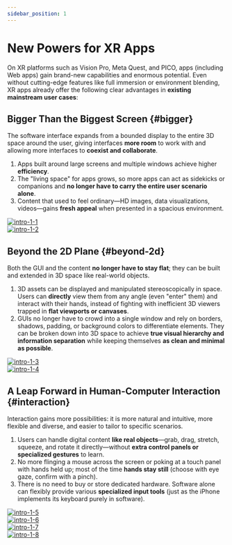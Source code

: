 ```yaml
---
sidebar_position: 1
---
```


# New Powers for XR Apps

On XR platforms such as Vision Pro, Meta Quest, and PICO, apps (including Web apps) gain brand-new capabilities and enormous potential. Even without cutting-edge features like full immersion or environment blending, XR apps already offer the following clear advantages in **existing mainstream user cases**:

## Bigger Than the Biggest Screen {#bigger}

The software interface expands from a bounded display to the entire 3D space around the user, giving interfaces **more room** to work with and allowing more interfaces to **coexist and collaborate**.

1. Apps built around large screens and multiple windows achieve higher **efficiency**.
2. The "living space" for apps grows, so more apps can act as sidekicks or companions and **no longer have to carry the entire user scenario alone**.
3. Content that used to feel ordinary—HD images, data visualizations, videos—gains **fresh appeal** when presented in a spacious environment.

<div className="row">
  <div className="col col--6">
    <a href="/assets/intro/intro-1-1.png" target="_blank"><img src="/assets/intro/intro-1-1.png" alt="intro-1-1" /></a>
  </div>
  <div className="col col--6">
    <a href="/assets/intro/intro-1-2.png" target="_blank"><img src="/assets/intro/intro-1-2.png" alt="intro-1-2" /></a>
  </div>
</div>

## Beyond the 2D Plane {#beyond-2d}

Both the GUI and the content **no longer have to stay flat**; they can be built and extended in 3D space like real-world objects.

1. 3D assets can be displayed and manipulated stereoscopically in space. Users can **directly** view them from any angle (even "enter" them) and interact with their hands, instead of fighting with inefficient 3D viewers trapped in **flat viewports or canvases**.
2. GUIs no longer have to crowd into a single window and rely on borders, shadows, padding, or background colors to differentiate elements. They can be broken down into 3D space to achieve **true visual hierarchy and information separation** while keeping themselves **as clean and minimal as possible**.

<div className="row">
  <div className="col col--6">
    <a href="/assets/intro/intro-1-3.png" target="_blank"><img src="/assets/intro/intro-1-3.png" alt="intro-1-3" /></a>
  </div>
  <div className="col col--6">
    <a href="/assets/intro/intro-1-4.png" target="_blank"><img src="/assets/intro/intro-1-4.png" alt="intro-1-4" /></a>
  </div>
</div>

## A Leap Forward in Human-Computer Interaction {#interaction}

Interaction gains more possibilities: it is more natural and intuitive, more flexible and diverse, and easier to tailor to specific scenarios.

1. Users can handle digital content **like real objects**—grab, drag, stretch, squeeze, and rotate it directly—without **extra control panels or specialized gestures** to learn.
2. No more flinging a mouse across the screen or poking at a touch panel with hands held up; most of the time **hands stay still** (choose with eye gaze, confirm with a pinch).
3. There is no need to buy or store dedicated hardware. Software alone can flexibly provide various **specialized input tools** (just as the iPhone implements its keyboard purely in software).

<div className="row">
  <div className="col col--6">
    <a href="/assets/intro/intro-1-5.png" target="_blank"><img src="/assets/intro/intro-1-5.png" alt="intro-1-5" /></a>
  </div>
  <div className="col col--6">
    <a href="/assets/intro/intro-1-6.gif" target="_blank"><img src="/assets/intro/intro-1-6.gif" alt="intro-1-6" /></a>
  </div>
</div>

<div className="row">
  <div className="col col--6">
    <a href="/assets/intro/intro-1-7.png" target="_blank"><img src="/assets/intro/intro-1-7.png" alt="intro-1-7" /></a>
  </div>
  <div className="col col--6">
    <a href="/assets/intro/intro-1-8.png" target="_blank"><img src="/assets/intro/intro-1-8.png" alt="intro-1-8" /></a>
  </div>
</div>
